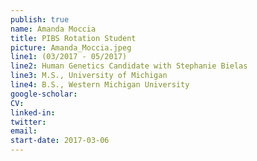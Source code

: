 ```yaml
---
publish: true
name: Amanda Moccia
title: PIBS Rotation Student
picture: Amanda_Moccia.jpeg
line1: (03/2017 - 05/2017)
line2: Human Genetics Candidate with Stephanie Bielas
line3: M.S., University of Michigan
line4: B.S., Western Michigan University
google-scholar: 
CV:
linked-in: 
twitter:
email:
start-date: 2017-03-06
---
```

